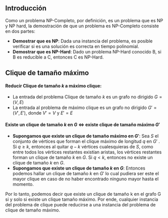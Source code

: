 ## Introducción
Como un problema NP-Completo, por definición, es un problema que es NP y NP hard, la demostración de que un
problema es NP-Completo consiste en dos partes:
- **Demostrar que es NP**: Dada una instancia del problema, es posible verificar si es una solución es correcta en tiempo polinomial.
- **Demostrar que es NP-Hard**: Dado un problema NP-Hard conocido B, si B es reducible a C, entonces C es NP-Hard.

## Clique de tamaño máximo
#### Reducir Clique de tamaño $k$ a máximo clique:
- La entrada del problema Clique de tamaño $k$ es un grafo no dirigido $G = ( V , E )$
- La entrada al problema de máximo clique es un grafo no dirigido $G' = ( V' , E' )$, donde $V' = V$ y $E' = E$
#### Existe un clique de tamaño $k$ en $G$ <=> existe clique de tamaño máximo $G'$
- **Supongamos que existe un clique de tamaño máximo en $G'$**: Sea $S$ el conjunto de vértices que forman el clique máximo de longitud $q$ en $G'$ . Si $q ≥ k$, entonces al quitar $q − k$ vértices cualesquieras de $S$, como entre todos los vértices restantes existı́an aristas, los vértices restantes forman un clique de tamaño $k$ en $G$. Si $q < k$, entonces no existe un clique de tamaño $k$ en $G$.
- **Supongamos que existe un clique de tamaño $k$ en $G$**: Entonces podemos hallar un clique de tamaño $k$ en $G'$ lo cual pudiera ser este el mayor clique en caso de no haber encontrado ninguno mayor hasta el momento.


Por lo tanto, podemos decir que existe un clique de tamaño k en el grafo G si y solo si existe un clique tamaño máximo. Por ende, cualquier instancia del problema de clique puede reducirse a una instancia del problema de clique de tamaño máximo.